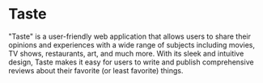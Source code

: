 # Taste
"Taste" is a user-friendly web application that allows users to share their opinions and experiences with a wide range of subjects including movies, TV shows, restaurants, art, and much more. With its sleek and intuitive design, Taste makes it easy for users to write and publish comprehensive reviews about their favorite (or least favorite) things.
